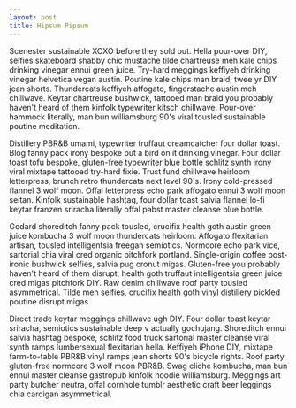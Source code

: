 ```yaml
---
layout: post
title: Hipsum Pipsum
---
```


Scenester sustainable XOXO before they sold out. Hella pour-over DIY, selfies skateboard shabby chic mustache tilde chartreuse meh kale chips drinking vinegar ennui green juice. Try-hard meggings keffiyeh drinking vinegar helvetica vegan austin. Poutine kale chips man braid, twee yr DIY jean shorts. Thundercats keffiyeh affogato, fingerstache austin meh chillwave. Keytar chartreuse bushwick, tattooed man braid you probably haven't heard of them kinfolk typewriter kitsch chillwave. Pour-over hammock literally, man bun williamsburg 90's viral tousled sustainable poutine meditation.

Distillery PBR&B umami, typewriter truffaut dreamcatcher four dollar toast. Blog fanny pack irony bespoke put a bird on it drinking vinegar. Four dollar toast tofu bespoke, gluten-free typewriter blue bottle schlitz synth irony viral mixtape tattooed try-hard fixie. Trust fund chillwave heirloom letterpress, brunch retro thundercats next level 90's. Irony cold-pressed flannel 3 wolf moon. Offal letterpress echo park affogato ennui 3 wolf moon seitan. Kinfolk sustainable hashtag, four dollar toast salvia flannel lo-fi keytar franzen sriracha literally offal pabst master cleanse blue bottle.

Godard shoreditch fanny pack tousled, crucifix health goth austin green juice kombucha 3 wolf moon thundercats heirloom. Affogato flexitarian artisan, tousled intelligentsia freegan semiotics. Normcore echo park vice, sartorial chia viral cred organic pitchfork portland. Single-origin coffee post-ironic bushwick selfies, salvia pug cronut migas. Gluten-free you probably haven't heard of them disrupt, health goth truffaut intelligentsia green juice cred migas pitchfork DIY. Raw denim chillwave roof party tousled asymmetrical. Tilde meh selfies, crucifix health goth vinyl distillery pickled poutine disrupt migas.

Direct trade keytar meggings chillwave ugh DIY. Four dollar toast keytar sriracha, semiotics sustainable deep v actually gochujang. Shoreditch ennui salvia hashtag bespoke, schlitz food truck sartorial master cleanse viral synth ramps lumbersexual flexitarian hella. Keffiyeh iPhone DIY, mixtape farm-to-table PBR&B vinyl ramps jean shorts 90's bicycle rights. Roof party gluten-free normcore 3 wolf moon PBR&B. Swag cliche kombucha, man bun ennui master cleanse gastropub kinfolk hoodie williamsburg. Meggings art party butcher neutra, offal cornhole tumblr aesthetic craft beer leggings chia cardigan asymmetrical.
